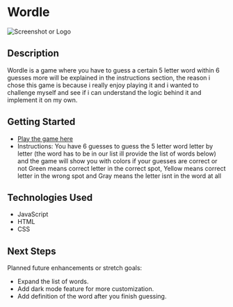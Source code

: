 # Wordle

![Screenshot or Logo](https://i.imgur.com/hBfdmvq.png)

## Description

Wordle is a game where you have to guess a certain 5 letter word within 6 guesses more will be explained in the instructions section, the reason i chose this game is because i really enjoy playing it and i wanted to challenge myself and see if i
can understand the logic behind it and implement it on my own.

## Getting Started

- [Play the game here](https://ahmedalmannaei.github.io/wordle/)
- Instructions: You have 6 guesses to guess the 5 letter word letter by letter (the word has to be in our list ill provide the list of words below) and the game will show you with colors if your guesses are correct or not Green means correct letter in the correct spot, Yellow means correct letter in the wrong spot and Gray means the letter isnt in the word at all

## Technologies Used

- JavaScript
- HTML
- CSS

## Next Steps

Planned future enhancements or stretch goals:

- Expand the list of words.
- Add dark mode feature for more customization.
- Add definition of the word after you finish guessing.
